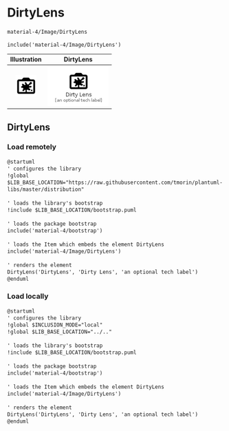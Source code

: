 # DirtyLens


```text
material-4/Image/DirtyLens
```

```text
include('material-4/Image/DirtyLens')
```



| Illustration | DirtyLens |
| :---: | :---: |
| ![illustration for Illustration](../../material-4/Image/DirtyLens.png) | ![illustration for DirtyLens](../../material-4/Image/DirtyLens.Local.png) |




## DirtyLens

### Load remotely
```plantuml
@startuml
' configures the library
!global $LIB_BASE_LOCATION="https://raw.githubusercontent.com/tmorin/plantuml-libs/master/distribution"

' loads the library's bootstrap
!include $LIB_BASE_LOCATION/bootstrap.puml

' loads the package bootstrap
include('material-4/bootstrap')

' loads the Item which embeds the element DirtyLens
include('material-4/Image/DirtyLens')

' renders the element
DirtyLens('DirtyLens', 'Dirty Lens', 'an optional tech label')
@enduml
```

### Load locally
```plantuml
@startuml
' configures the library
!global $INCLUSION_MODE="local"
!global $LIB_BASE_LOCATION="../.."

' loads the library's bootstrap
!include $LIB_BASE_LOCATION/bootstrap.puml

' loads the package bootstrap
include('material-4/bootstrap')

' loads the Item which embeds the element DirtyLens
include('material-4/Image/DirtyLens')

' renders the element
DirtyLens('DirtyLens', 'Dirty Lens', 'an optional tech label')
@enduml
```

